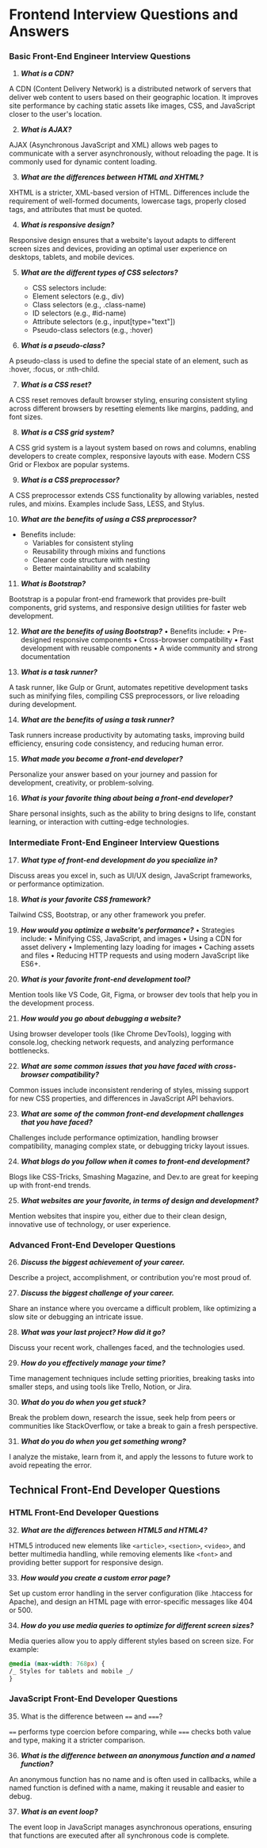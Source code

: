 # Frontend Interview Questions and Answers

### Basic Front-End Engineer Interview Questions

1. **_What is a CDN?_**

A CDN (Content Delivery Network) is a distributed network of servers that deliver web content to users based on their geographic location. It improves site performance by caching static assets like images, CSS, and JavaScript closer to the user's location.

2. **_What is AJAX?_**

AJAX (Asynchronous JavaScript and XML) allows web pages to communicate with a server asynchronously, without reloading the page. It is commonly used for dynamic content loading.

3. **_What are the differences between HTML and XHTML?_**

XHTML is a stricter, XML-based version of HTML. Differences include the requirement of well-formed documents, lowercase tags, properly closed tags, and attributes that must be quoted.

4. **_What is responsive design?_**

Responsive design ensures that a website's layout adapts to different screen sizes and devices, providing an optimal user experience on desktops, tablets, and mobile devices.

5. **_What are the different types of CSS selectors?_**

   - CSS selectors include:
   - Element selectors (e.g., div)
   - Class selectors (e.g., .class-name)
   - ID selectors (e.g., #id-name)
   - Attribute selectors (e.g., input[type="text"])
   - Pseudo-class selectors (e.g., :hover)

6. **_What is a pseudo-class?_**

A pseudo-class is used to define the special state of an element, such as :hover, :focus, or :nth-child.

7. **_What is a CSS reset?_**

A CSS reset removes default browser styling, ensuring consistent styling across different browsers by resetting elements like margins, padding, and font sizes.

8. **_What is a CSS grid system?_**

A CSS grid system is a layout system based on rows and columns, enabling developers to create complex, responsive layouts with ease. Modern CSS Grid or Flexbox are popular systems.

9. **_What is a CSS preprocessor?_**

A CSS preprocessor extends CSS functionality by allowing variables, nested rules, and mixins. Examples include Sass, LESS, and Stylus.

10. **_What are the benefits of using a CSS preprocessor?_**

- Benefits include:
  - Variables for consistent styling
  - Reusability through mixins and functions
  - Cleaner code structure with nesting
  - Better maintainability and scalability

11. **_What is Bootstrap?_**

Bootstrap is a popular front-end framework that provides pre-built components, grid systems, and responsive design utilities for faster web development.

12. **_What are the benefits of using Bootstrap?_**
    • Benefits include:
    • Pre-designed responsive components
    • Cross-browser compatibility
    • Fast development with reusable components
    • A wide community and strong documentation

13. **_What is a task runner?_**

A task runner, like Gulp or Grunt, automates repetitive development tasks such as minifying files, compiling CSS preprocessors, or live reloading during development.

14. **_What are the benefits of using a task runner?_**

Task runners increase productivity by automating tasks, improving build efficiency, ensuring code consistency, and reducing human error.

15. **_What made you become a front-end developer?_**

Personalize your answer based on your journey and passion for development, creativity, or problem-solving.

16. **_What is your favorite thing about being a front-end developer?_**

Share personal insights, such as the ability to bring designs to life, constant learning, or interaction with cutting-edge technologies.

### Intermediate Front-End Engineer Interview Questions

17. **_What type of front-end development do you specialize in?_**

Discuss areas you excel in, such as UI/UX design, JavaScript frameworks, or performance optimization.

18. **_What is your favorite CSS framework?_**

Tailwind CSS, Bootstrap, or any other framework you prefer.

19. **_How would you optimize a website's performance?_**
    • Strategies include:
    • Minifying CSS, JavaScript, and images
    • Using a CDN for asset delivery
    • Implementing lazy loading for images
    • Caching assets and files
    • Reducing HTTP requests and using modern JavaScript like ES6+.

20. **_What is your favorite front-end development tool?_**

Mention tools like VS Code, Git, Figma, or browser dev tools that help you in the
development process.

21. **_How would you go about debugging a website?_**

Using browser developer tools (like Chrome DevTools), logging with console.log, checking network requests, and analyzing performance bottlenecks.

22. **_What are some common issues that you have faced with cross-browser compatibility?_**

Common issues include inconsistent rendering of styles, missing support for new CSS properties, and differences in JavaScript API behaviors.

23. **_What are some of the common front-end development challenges that you have faced?_**

Challenges include performance optimization, handling browser compatibility, managing complex state, or debugging tricky layout issues.

24. **_What blogs do you follow when it comes to front-end development?_**

Blogs like CSS-Tricks, Smashing Magazine, and Dev.to are great for keeping up with front-end trends.

25. **_What websites are your favorite, in terms of design and development?_**

Mention websites that inspire you, either due to their clean design, innovative use of technology, or user experience.

### Advanced Front-End Developer Questions

26. **_Discuss the biggest achievement of your career._**

Describe a project, accomplishment, or contribution you're most proud of.

27. **_Discuss the biggest challenge of your career._**

Share an instance where you overcame a difficult problem, like optimizing a slow site or debugging an intricate issue.

28. **_What was your last project? How did it go?_**

Discuss your recent work, challenges faced, and the technologies used.

29. **_How do you effectively manage your time?_**

Time management techniques include setting priorities, breaking tasks into smaller
steps, and using tools like Trello, Notion, or Jira.

30. **_What do you do when you get stuck?_**

Break the problem down, research the issue, seek help from peers or communities like StackOverflow, or take a break to gain a fresh perspective.

31. **_What do you do when you get something wrong?_**

I analyze the mistake, learn from it, and apply the lessons to future work to avoid
repeating the error.

## Technical Front-End Developer Questions

### HTML Front-End Developer Questions

32. **_What are the differences between HTML5 and HTML4?_**

HTML5 introduced new elements like `<article>`, `<section>`, `<video>`, and better multimedia handling, while removing elements like `<font>` and providing better support for responsive design.

33. **_How would you create a custom error page?_**

Set up custom error handling in the server configuration (like .htaccess for Apache), and design an HTML page with error-specific messages like 404 or 500.

34. **_How do you use media queries to optimize for different screen sizes?_**

Media queries allow you to apply different styles based on screen size. For example:

```css
@media (max-width: 768px) {
/_ Styles for tablets and mobile _/
}

```

### JavaScript Front-End Developer Questions

35. What is the difference between `==` and `===`?

`==` performs type coercion before comparing, while `===` checks both value and type, making it a stricter comparison.

36. **_What is the difference between an anonymous function and a named function?_**

An anonymous function has no name and is often used in callbacks, while a named function is defined with a name, making it reusable and easier to debug.

37. **_What is an event loop?_**

The event loop in JavaScript manages asynchronous operations, ensuring that functions are executed after all synchronous code is complete.

